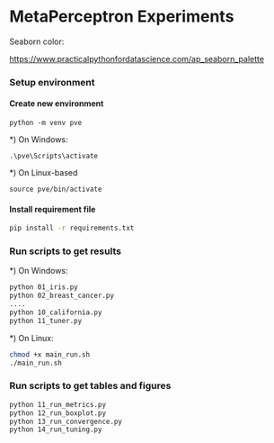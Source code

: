 # MetaPerceptron Experiments

Seaborn color:

https://www.practicalpythonfordatascience.com/ap_seaborn_palette


### Setup environment

#### Create new environment
```shell
python -m venv pve
```

*) On Windows:
```shell
.\pve\Scripts\activate
```

*) On Linux-based
```shell
source pve/bin/activate
```

#### Install requirement file
```bash
pip install -r requirements.txt
```

### Run scripts to get results

*) On Windows:
```bash
python 01_iris.py
python 02_breast_cancer.py
....
python 10_california.py
python 11_tuner.py
```

*) On Linux:
```bash
chmod +x main_run.sh
./main_run.sh
```

### Run scripts to get tables and figures
```bash
python 11_run_metrics.py
python 12_run_boxplot.py
python 13_run_convergence.py
python 14_run_tuning.py
```
